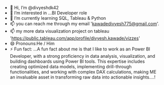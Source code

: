 - 👋 Hi, I’m @divyeshdk42
- 👀 I’m interested in ...BI Developer role
- 🌱 I’m currently learning  SQL, Tableau & Python
- 📫 you can reach me through my email 'kawadedivyesh775@gmail.com'.
- 📫 my more data visualization project on tableau 'https://public.tableau.com/app/profile/divyesh.kawade/vizzes' 
- 😄 Pronouns:He / Him
- ⚡ Fun fact: ...A fun fact about me is that I like to work as an Power BI Developer, with a strong proficiency in data analysis, visualization, 
and building dashboards using Power BI tools. This expertise includes creating optimized data models, implementing drill-through functionalities, 
and working with complex DAX calculations, making ME an invaluable asset in transforming raw data into actionable insights....!

